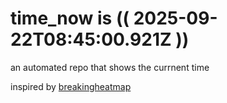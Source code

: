 # time_now is (( 2025-09-22T08:45:00.921Z ))

an automated repo that shows the currnent time

inspired by [breakingheatmap](https://github.com/breakingheatmap/breakingheatmap)